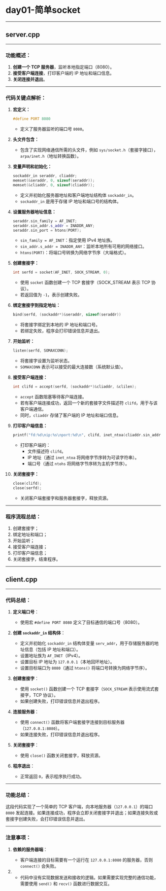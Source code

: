 # day01-简单socket

---

## server.cpp

---

### 功能概述：

1. **创建一个 TCP 服务器**，监听本地指定端口（8080）。
2. **接受客户端连接**，打印客户端的 IP 地址和端口信息。
3. **关闭连接并退出**。

---

### 代码关键点解析：

1. **宏定义：**
   
   ```cpp
   #define PORT 8080
   ```
   
   - 定义了服务器监听的端口号 `8080`。

2. **头文件包含：**
   
   - 包含了实现网络通信所需的头文件，例如 `sys/socket.h`（套接字接口），`arpa/inet.h`（地址转换函数）。

3. **变量声明和初始化：**
   
   ```cpp
   sockaddr_in seraddr, cliaddr;
   memset(&seraddr, 0, sizeof(seraddr));
   memset(&cliaddr, 0, sizeof(cliaddr));
   ```
   
   - 定义并初始化服务器地址和客户端地址结构体 `sockaddr_in`。
   - `sockaddr_in` 是用于存储 IP 地址和端口号的结构体。

4. **设置服务器地址信息：**
   
   ```cpp
   seraddr.sin_family = AF_INET;
   seraddr.sin_addr.s_addr = INADDR_ANY;
   seraddr.sin_port = htons(PORT);
   ```
   
   - `sin_family = AF_INET`：指定使用 IPv4 地址族。
   - `sin_addr.s_addr = INADDR_ANY`：监听本地所有可用的网络接口。
   - `htons(PORT)`：将端口号转换为网络字节序（大端格式）。

5. **创建套接字：**
   
   ```cpp
   int serfd = socket(AF_INET, SOCK_STREAM, 0);
   ```
   
   - 使用 `socket` 函数创建一个 TCP 套接字（SOCK_STREAM 表示 TCP 协议）。
   - 若返回值为 `-1`，表示创建失败。

6. **绑定套接字到指定地址：**
   
   ```cpp
   bind(serfd, (sockaddr*)&seraddr, sizeof(seraddr))
   ```
   
   - 将套接字绑定到本地的 IP 地址和端口号。
   - 若绑定失败，程序会打印错误信息并退出。

7. **开始监听：**
   
   ```cpp
   listen(serfd, SOMAXCONN);
   ```
   
   - 将套接字设置为监听状态。
   - `SOMAXCONN` 表示可以接受的最大连接数（系统默认值）。

8. **接受客户端连接：**
   
   ```cpp
   int clifd = accept(serfd, (sockaddr*)&cliaddr, &clilen);
   ```
   
   - `accept` 函数阻塞等待客户端连接。
   - 若有客户端连接成功，返回一个新的套接字文件描述符 `clifd`，用于与该客户端通信。
   - 同时，`cliaddr` 存储了客户端的 IP 地址和端口信息。

9. **打印客户端信息：**
   
   ```cpp
   printf("fd:%d\nip:%s\nport:%d\n", clifd, inet_ntoa(cliaddr.sin_addr), ntohs(cliaddr.sin_port));
   ```
   
   - 打印客户端的：
     - 文件描述符 `clifd`。
     - IP 地址（通过 `inet_ntoa` 将网络字节序转为可读字符串）。
     - 端口号（通过 `ntohs` 将网络字节序转为主机字节序）。

10. **关闭套接字：**
    
    ```cpp
    close(clifd);
    close(serfd);
    ```
    
    - 关闭客户端套接字和服务器套接字，释放资源。

---

### 程序流程总结：

1. 创建套接字；
2. 绑定地址和端口；
3. 开始监听；
4. 接受客户端连接；
5. 打印客户端信息；
6. 关闭套接字，结束程序。

---

## client.cpp

---

### 代码总结：

1. **定义端口号**：
   
   - 使用宏 `#define PORT 8080` 定义了目标通信的端口号（8080）。

2. **创建 `sockaddr_in` 结构体**：
   
   - 定义并初始化 `sockaddr_in` 结构体变量 `serv_addr`，用于存储服务器的地址信息（包括 IP 地址和端口）。
   - 设置地址族为 `AF_INET`（IPv4）。
   - 设置目标 IP 地址为 `127.0.0.1`（本地回环地址）。
   - 设置目标端口为 `8080`（通过 `htons()` 将端口号转换为网络字节序）。

3. **创建套接字**：
   
   - 使用 `socket()` 函数创建一个 TCP 套接字（`SOCK_STREAM` 表示使用流式套接字，TCP 协议）。
   - 如果创建失败，打印错误信息并退出程序。

4. **连接服务器**：
   
   - 使用 `connect()` 函数将客户端套接字连接到目标服务器（`127.0.0.1:8080`）。
   - 如果连接失败，打印错误信息并退出程序。

5. **关闭套接字**：
   
   - 使用 `close()` 函数关闭套接字，释放资源。

6. **程序退出**：
   
   - 正常返回 `0`，表示程序执行成功。

---

### 功能总结：

这段代码实现了一个简单的 TCP 客户端，向本地服务器（`127.0.0.1`）的端口 `8080` 发起连接。如果连接成功，程序会立即关闭套接字并退出；如果连接失败或套接字创建失败，会打印错误信息并退出。

---

### 注意事项：

1. **依赖的服务器端**：
   
   - 客户端连接的目标需要有一个运行在 `127.0.0.1:8080` 的服务器，否则 `connect()` 会失败。

2. - 代码中没有实现数据发送和接收的逻辑。如果需要实现完整的通信功能，需要使用 `send()` 和 `recv()` 函数进行数据交互。

